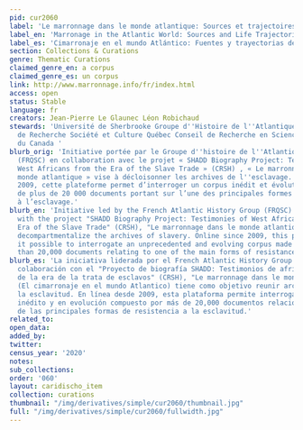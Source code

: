 ```yaml
---
pid: cur2060
label: 'Le marronnage dans le monde atlantique: Sources et trajectoires de vie'
label_en: 'Marronage in the Atlantic World: Sources and Life Trajectories'
label_es: 'Cimarronaje en el mundo Atlántico: Fuentes y trayectorias de vida'
section: Collections & Curations
genre: Thematic Curations
claimed_genre_en: a corpus
claimed_genre_es: un corpus
link: http://www.marronnage.info/fr/index.html
access: open
status: Stable
language: fr
creators: Jean-Pierre Le Glaunec Léon Robichaud
stewards: 'Université de Sherbrooke Groupe d''Histoire de l''Atlantique Français Fonds
  de Recherche Société et Culture Québec Conseil de Recherche en Sciences Humaines
  du Canada '
blurb_orig: 'Initiative portée par le Groupe d''histoire de l''Atlantique Français
  (FRQSC) en collaboration avec le projet « SHADD Biography Project: Testimonies of
  West Africans from the Era of the Slave Trade » (CRSH) , « Le marronnage dans le
  monde atlantique » vise à décloisonner les archives de l''esclavage. En ligne depuis
  2009, cette plateforme permet d’interroger un corpus inédit et évolutif composé
  de plus de 20 000 documents portant sur l’une des principales formes de résistance
  à l’esclavage.'
blurb_en: 'Initiative led by the French Atlantic History Group (FRQSC) in collaboration
  with the project "SHADD Biography Project: Testimonies of West Africans from the
  Era of the Slave Trade" (CRSH), "Le marronnage dans le monde atlantique" aims to
  decompartmentalize the archives of slavery. Online since 2009, this platform makes
  it possible to interrogate an unprecedented and evolving corpus made up of more
  than 20,000 documents relating to one of the main forms of resistance to slavery.'
blurb_es: 'La iniciativa liderada por el French Atlantic History Group (FRQSC) en
  colaboración con el "Proyecto de biografía SHADD: Testimonios de africanos occidentales
  de la era de la trata de esclavos" (CRSH), "Le marronnage dans le monde atlantique"
  (El cimarronaje en el mundo Atlantico) tiene como objetivo reunir archivos sobre
  la esclavitud. En línea desde 2009, esta plataforma permite interrogar un corpus
  inédito y en evolución compuesto por más de 20,000 documentos relacionados con una
  de las principales formas de resistencia a la esclavitud.'
related_to:
open_data:
added_by:
twitter:
census_year: '2020'
notes:
sub_collections:
order: '060'
layout: caridischo_item
collection: curations
thumbnail: "/img/derivatives/simple/cur2060/thumbnail.jpg"
full: "/img/derivatives/simple/cur2060/fullwidth.jpg"
---
```

